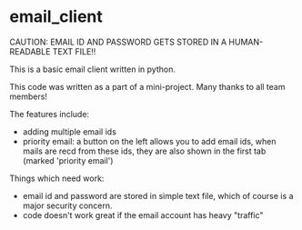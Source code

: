 email_client
============

CAUTION: EMAIL ID AND PASSWORD GETS STORED IN A HUMAN-READABLE TEXT FILE!!

This is a basic email client written in python.

This code was written as a part of a mini-project. Many thanks to all team members!

The features include:
- adding multiple email ids
- priority email: a button on the left allows you to add email ids, when mails are recd from these ids,
they are also shown in the first tab (marked 'priority email')


Things which need work:
- email id and password are stored in simple text file, which of course is a major security concern.
- code doesn't work great if the email account has heavy "traffic"
